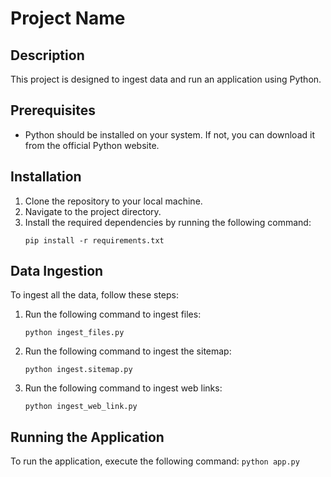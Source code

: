 # Project Name

## Description
This project is designed to ingest data and run an application using Python.

## Prerequisites
- Python should be installed on your system. If not, you can download it from the official Python website.

## Installation
1. Clone the repository to your local machine.
2. Navigate to the project directory.
3. Install the required dependencies by running the following command:
    ```
    pip install -r requirements.txt
    ```

## Data Ingestion
To ingest all the data, follow these steps:
1. Run the following command to ingest files:
    ```
    python ingest_files.py
    ```
2. Run the following command to ingest the sitemap:
    ```
    python ingest.sitemap.py
    ```
3. Run the following command to ingest web links:
    ```
    python ingest_web_link.py
    ```

## Running the Application
To run the application, execute the following command:
    ```
    python app.py
    ```